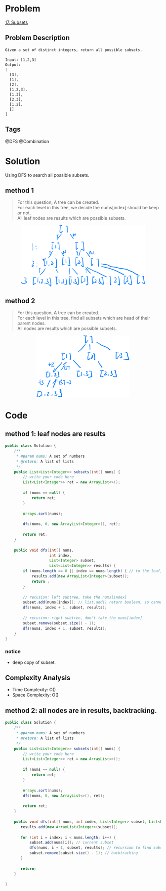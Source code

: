 # Problem
[17. Subsets
](https://www.lintcode.com/problem/subsets/description)

## Problem Description
```
Given a set of distinct integers, return all possible subsets.

Input: [1,2,3]
Output:
[
  [3],
  [1],
  [2],
  [1,2,3],
  [1,3],
  [2,3],
  [1,2],
  []
]
```
## Tags
@DFS @Combination

# Solution
Using DFS to search all possible subsets.
## method 1
> For this question, A tree can be created.   
> For each level in this tree, we decide the nums[index] should be keep or not.   
> All leaf nodes are results which are possible subsets.

<div style="text-align: center;">
    <img src = 'https://raw.githubusercontent.com/ZetianZheng/PicGo_imgs/master/Algorithm/Subset1.png' width = "400" height = "200" alt="subset_1"/>
</div>

## method 2
> For this question, A tree can be created.   
> For each level in this tree, find all subsets which are head of their parent nodes.   
> All nodes are results which are possible subsets.

<div style="text-align: center;">
    <img src = 'https://raw.githubusercontent.com/ZetianZheng/PicGo_imgs/master/Algorithm/subset_2.png' width = "300" height = "200" alt="subset_2"/>
</div>

# Code
## method 1: leaf nodes are results
```java
public class Solution {
    /**
     * @param nums: A set of numbers
     * @return: A list of lists
     */
    public List<List<Integer>> subsets(int[] nums) {
        // write your code here
        List<List<Integer>> ret = new ArrayList<>();
        
        if (nums == null) {
            return ret;
        }
        
        Arrays.sort(nums);
        
        dfs(nums, 0, new ArrayList<Integer>(), ret);
        
        return ret;
    }
    
    public void dfs(int[] nums, 
                    int index, 
                    List<Integer> subset, 
                    List<List<Integer>> results) {
        if (nums.length == 0 || index == nums.length) { // to the leaf, return results which add deep copy of current subset
            results.add(new ArrayList<Integer>(subset));
            return ;
        }
        
        // recusion: left subtree, take the nums[index]
        subset.add(nums[index]); // list.add() return boolean, so cannot be used directly as the param.
        dfs(nums, index + 1, subset, results);
        
        // recusion: right subtree, don't take the nums[index]
        subset.remove(subset.size() - 1); 
        dfs(nums, index + 1, subset, results);
    }
}
```
### notice
- deep copy of subset.
## Complexity Analysis
- Time Complexity: O()
- Space Complexity: O()

## method 2: all nodes are in results, backtracking.
``` java
public class Solution {
    /**
     * @param nums: A set of numbers
     * @return: A list of lists
     */
    public List<List<Integer>> subsets(int[] nums) {
        // write your code here
        List<List<Integer>> ret = new ArrayList<>();
        
        if (nums == null) {
            return ret;
        }
    
        Arrays.sort(nums);
        dfs(nums, 0, new ArrayList<>(), ret);
        
        return ret;
    }
    
    public void dfs(int[] nums, int index, List<Integer> subset, List<List<Integer>> results) {
       results.add(new ArrayList<Integer>(subset));
       
       for (int i = index; i < nums.length; i++) {
           subset.add(nums[i]); // current subset
           dfs(nums, i + 1, subset, results); // recursion to find subsets which has head of current subset.
           subset.remove(subset.size() - 1); // backtracking
       }
       
       return;
    }
    
}
```